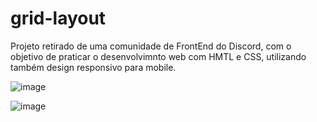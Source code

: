 # grid-layout
Projeto retirado de uma comunidade de FrontEnd do Discord, com o objetivo de praticar o desenvolvimnto web com HMTL e CSS, utilizando também design responsivo para mobile.

![image](https://github.com/brunocmnz/grid-layout/assets/117315412/1089fd29-7593-42c4-a59e-45d25de891b1)

![image](https://github.com/brunocmnz/grid-layout/assets/117315412/1b95e422-0375-4087-a171-86661b26018e)



